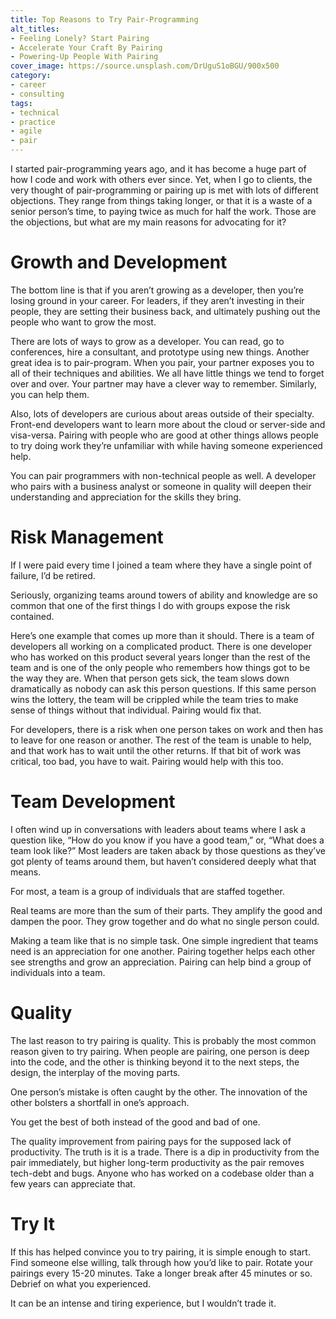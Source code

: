 ```yaml
---
title: Top Reasons to Try Pair-Programming
alt_titles:
- Feeling Lonely? Start Pairing
- Accelerate Your Craft By Pairing
- Powering-Up People With Pairing
cover_image: https://source.unsplash.com/DrUguS1oBGU/900x500
category:
- career
- consulting
tags:
- technical
- practice
- agile
- pair
---
```

I started pair-programming years ago, and it has become a huge part of how I code and work with others ever since. Yet, when I go to clients, the very thought of pair-programming or pairing up is met with lots of different objections. They range from things taking longer, or that it is a waste of a senior person’s time, to paying twice as much for half the work. Those are the objections, but what are my main reasons for advocating for it?

# Growth and Development

The bottom line is that if you aren’t growing as a developer, then you’re losing ground in your career. For leaders, if they aren’t investing in their people, they are setting their business back, and ultimately pushing out the people who want to grow the most.

There are lots of ways to grow as a developer. You can read, go to conferences, hire a consultant, and prototype using new things. Another great idea is to pair-program. When you pair, your partner exposes you to all of their techniques and abilities. We all have little things we tend to forget over and over. Your partner may have a clever way to remember. Similarly, you can help them.

Also, lots of developers are curious about areas outside of their specialty. Front-end developers want to learn more about the cloud or server-side and visa-versa. Pairing with people who are good at other things allows people to try doing work they’re unfamiliar with while having someone experienced help.

You can pair programmers with non-technical people as well. A developer who pairs with a business analyst or someone in quality will deepen their understanding and appreciation for the skills they bring.

# Risk Management

If I were paid every time I joined a team where they have a single point of failure, I’d be retired.

Seriously, organizing teams around towers of ability and knowledge are so common that one of the first things I do with groups expose the risk contained.

Here’s one example that comes up more than it should. There is a team of developers all working on a complicated product. There is one developer who has worked on this product several years longer than the rest of the team and is one of the only people who remembers how things got to be the way they are. When that person gets sick, the team slows down dramatically as nobody can ask this person questions. If this same person wins the lottery, the team will be crippled while the team tries to make sense of things without that individual. Pairing would fix that.

For developers, there is a risk when one person takes on work and then has to leave for one reason or another. The rest of the team is unable to help, and that work has to wait until the other returns. If that bit of work was critical, too bad, you have to wait. Pairing would help with this too.

# Team Development

I often wind up in conversations with leaders about teams where I ask a question like, “How do you know if you have a good team,” or, “What does a team look like?” Most leaders are taken aback by those questions as they’ve got plenty of teams around them, but haven’t considered deeply what that means.

For most, a team is a group of individuals that are staffed together.

Real teams are more than the sum of their parts. They amplify the good and dampen the poor. They grow together and do what no single person could.

Making a team like that is no simple task. One simple ingredient that teams need is an appreciation for one another. Pairing together helps each other see strengths and grow an appreciation. Pairing can help bind a group of individuals into a team.

# Quality

The last reason to try pairing is quality. This is probably the most common reason given to try pairing. When people are pairing, one person is deep into the code, and the other is thinking beyond it to the next steps, the design, the interplay of the moving parts.

One person’s mistake is often caught by the other. The innovation of the other bolsters a shortfall in one’s approach.

You get the best of both instead of the good and bad of one.

The quality improvement from pairing pays for the supposed lack of productivity. The truth is it is a trade. There is a dip in productivity from the pair immediately, but higher long-term productivity as the pair removes tech-debt and bugs. Anyone who has worked on a codebase older than a few years can appreciate that.

# Try It

If this has helped convince you to try pairing, it is simple enough to start. Find someone else willing, talk through how you’d like to pair. Rotate your pairings every 15-20 minutes. Take a longer break after 45 minutes or so. Debrief on what you experienced.

It can be an intense and tiring experience, but I wouldn’t trade it.